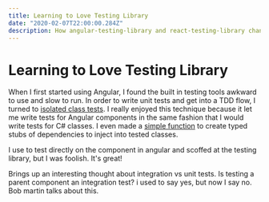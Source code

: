 ```yaml
---
title: Learning to Love Testing Library
date: "2020-02-07T22:00:00.284Z"
description: How angular-testing-library and react-testing-library changed the way I think about UI tests.
---
```


# Learning to Love Testing Library

When I first started using Angular, I found the built in testing tools awkward to use and slow to run.
In order to write unit tests and get into a TDD flow, I turned to
[isolated class tests](https://angular.io/guide/testing#component-class-testing). I really enjoyed this technique
because it let me write tests for Angular components in the same fashion that I would write tests for C# classes.
I even made a [simple function](https://medium.com/@john_oerter/simple-typescript-stubs-5bc9fdf0b808) to create typed
stubs of dependencies to inject into tested classes.

I use to test directly on the component in angular and scoffed at the testing library, but I was foolish. It's great!

Brings up an interesting thought about integration vs unit tests. Is testing a parent component an integration test? i used to say yes, but now I say no. Bob martin talks about this.

